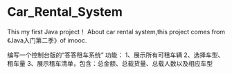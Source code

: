 # Car_Rental_System
This my first Java project！ About car rental system,this project comes from 《Java入门第二季》of imooc.

编写一个控制台版的“答答租车系统”
功能：
1、展示所有可租车辆
2、选择车型、租车量
3、展示租车清单，包含：总金额、总载货量、总载人数以及相应车型

